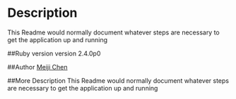 # Description
This Readme would normally document whatever steps are necessary to get the application up and running

##Ruby version
version 2.4.0p0

##Author
[Meiji Chen](https://github.com/meijichen)

##More Description
This Readme would normally document whatever steps are necessary to get the application up and running
